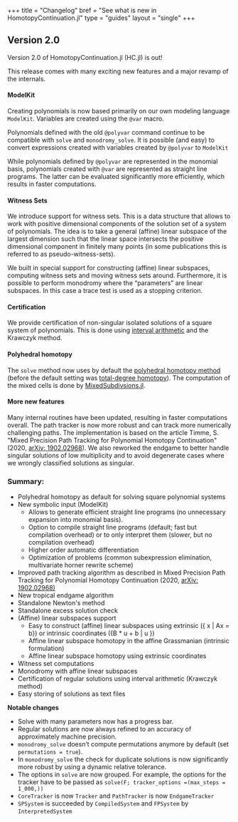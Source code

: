 +++
title = "Changelog"
bref = "See what is new in HomotopyContinuation.jl"
type = "guides"
layout = "single"
+++

## Version 2.0

Version 2.0 of HomotopyContinuation.jl (HC.jl) is out!

This release comes with many exciting new features and a major revamp of the internals.

#### ModelKit

Creating polynomials is now based primarily on our own modeling language `ModelKit`. Variables are created using the `@var` macro.

Polynomials defined with the old `@polyvar` command continue to be compatible with `solve` and `monodromy_solve`. It is possible (and easy) to  convert expressions created with variables created by `@polyvar` to `ModelKit`

While polynomials defined by `@polyvar` are represented in the monomial basis, polynomials created with `@var` are represented as straight line programs. The latter can be evaluated significantly more efficiently, which results in faster computations.

#### Witness Sets

We introduce support for witness sets. This is a data structure that allows to work with positive dimensional components of the solution set of a system of polynomials. The idea is to take a general (affine) linear subspace of the largest dimension such that the linear space intersects the positive dimensional component in finitely many points (in some publications this is referred to as pseudo-witness-sets).

We built in special support for constructing (affine) linear subspaces, computing witness sets and moving witness sets around. Furthermore, it is possible to perform monodromy where the “parameters” are linear subspaces. In this case a trace test is used as a stopping criterion.

#### Certification

We provide certification of non-singular isolated solutions of a square system of polynomials. This is done using [interval arithmetic](https://en.wikipedia.org/wiki/Interval_arithmetic) and the Krawczyk method.

#### Polyhedral homotopy

The `solve` method now uses by default the [polyhedral homotopy method](/guides/polyhedral.md) (before the default setting was [total-degree homotopy](/guides/totaldegree.md)). The computation of the mixed cells
is done by [MixedSubdivsions.jl](https://github.com/saschatimme/MixedSubdivisions.jl).

#### More new features

Many internal routines have been updated, resulting in faster computations overall. The path tracker is now more robust and can track more numerically challenging paths. The implementation is based on the article Timme, S. "Mixed Precision Path Tracking for Polynomial Homotopy Continuation"(2020, [arXiv: 1902.02968](https://arxiv.org/abs/1902.02968)). We also reworked the endgame to better handle singular solutions of low multiplicity and to avoid degenerate cases where we wrongly classified solutions as singular.

### Summary:

- Polyhedral homotopy as default for solving square polynomial systems
- New symbolic input (ModelKit)
    - Allows to generate efficient straight line programs (no unnecessary expansion into monomial basis).
    - Option to compile straight line programs (default; fast but compilation overhead) or to only interpret them (slower, but no compilation overhead)
    - Higher order automatic differentiation
    - Optimization of problems (common subexpression elimination, multivariate horner rewrite scheme)
- Improved path tracking algorithm as described in Mixed Precision Path Tracking for Polynomial Homotopy Continuation (2020, [arXiv: 1902.02968)](https://arxiv.org/abs/1902.02968)
- New tropical endgame algorithm
- Standalone Newton's method
- Standalone excess solution check
- (Affine) linear subspaces support
    - Easy to construct (affine) linear subspaces using extrinsic ({ x | Ax = b}) or intrinsic coordinates ({B * u + b | u })
    - Affine linear subspace homotopy in the affine Grassmanian (intrinsic formulation)
    - Affine linear subspace homotopy using extrinsic coordinates
- Witness set computations
- Monodromy with affine linear subspaces
- Certification of regular solutions using interval arithmetic (Krawczyk method)
- Easy storing of solutions as text files

**Notable changes**

- Solve with many parameters now has a progress bar.
- Regular solutions are now always refined to an accuracy of approximately machine precision.
- `monodromy_solve` doesn’t compute permutations anymore by default (set `permutations = true`).
- In `monodromy_solve` the check for duplicate solutions is now significantly more robust by using a dynamic relative tolerance.
- The options in `solve` are now grouped. For example, the options for the tracker have to be passed as `solve(F; tracker_options =(max_steps = 1_000,))`
- `CoreTracker` is now `Tracker` and `PathTracker` is now `EndgameTracker`
- `SPSystem` is succeeded by `CompiledSystem` and `FPSystem` by `InterpretedSystem`
